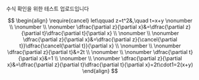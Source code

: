 수식 확인을 위한 테스트 업로드입니다


$$
\begin{align}
\require{cancel}
let\qquad z=t^2&,\quad t=x+y \nonumber
\\ \nonumber
\\ \nonumber
\dfrac{\partial z}{\partial x}&=\dfrac{\partial z}{\partial t}\dfrac{\partial t}{\partial x}
\\ \nonumber
\\ \nonumber
\dfrac{\partial z}{\partial x}&=\dfrac{\partial z}{\cancel{\partial t}}\dfrac{\cancel{\partial t}}{\partial x}
\\ \nonumber
\\ \nonumber
\dfrac{\partial z}{\partial t}&=2t
\\ \nonumber
\\ \nonumber
\dfrac{\partial t}{\partial x}&=1
\\ \nonumber
\\ \nonumber
\dfrac{\partial z}{\partial x}&=\dfrac{\partial z}{\partial t}\dfrac{\partial t}{\partial x}=2t\cdot1=2(x+y)
\end{align}
$$

